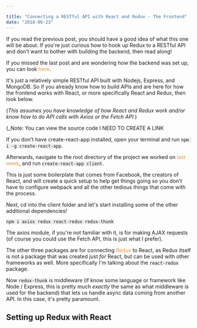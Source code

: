 ```yaml
---

title: "Connecting a RESTful API with React and Redux - The Frontend"
date: "2018-06-23"
---
```


If you read the previous post, you should have a good idea of what this one will be about. If you're just curious how to hook up Redux to a RESTful API and don't want to bother with building the backend, then read along!

<!-- end -->

If you missed the last post and are wondering how the backend was set up, you can look [here](/).

It's just a relatively simple RESTful API built with Nodejs, Express, and MongoDB. So if you already know how to build APIs and are here for how the frontend works with React, or more specifically React and Redux, then look below.

(_This assumes you have knowledge of how React and Redux work and/or know how to do API calls with Axios or the Fetch API._)

(\_Note: You can view the source code [I NEED TO CREATE A LINK]()

<style>
  a {
    color: rgb(221, 153, 63);
    text-decoration: none;
    position: relative;
  }

  a:before {
  content: "";
  position: absolute;
  width: 100%;
  height: 2px;
  bottom: 0;
  left: 0;
  background-color: rgb(221, 153,53);
  visibility: hidden;
  -webkit-transform: scaleX(0);
  transform: scaleX(0);
  -webkit-transition: all 0.3s ease-in-out 0s;
  transition: all 0.3s ease-in-out 0s;
  margin: 0 0 -2px 0;
}

a:hover:before {
  visibility: visible;
  -webkit-transform: scaleX(1);
  transform: scaleX(1);
}

h1 > a {
  background-color: transparent !important;
  transition: none !important;
}

h1 > a:before {
  background-color: transparent !important;
}

pre {
  background: #eee
}

code {
  background: #eee
}
</style>

If you don't have create-react-app installed, open your terminal and run `npm i -g create-react-app`.

Afterwards, navigate to the root directory of the project we worked on [last week](/), and run `create-react-app client`.

This is just some boilerplate that comes from Facebook, the creators of React, and will create a quick setup to help get things going so you don't have to configure webpack and all the other tedious things that come with the process.

Next, cd into the client folder and let's start installing some of the other additional dependencies!

`npm i axios redux react-redux redux-thunk`

The axios module, if you're not familiar with it, is for making AJAX requests (of course you could use the Fetch API, this is just what I prefer).

The other three packages are for connecting [Redux](/link-to-redux) to React, as Redux itself is not a package that was created just *for* React, but can be used with other frameworks as well. More specifically I'm talking about the `react-redux` package.

Now `redux-thunk` is middleware (if know some language or framework like Node / Express, this is pretty much *exactly* the same as what middleware is used for the backend) that lets us handle async data coming from another API. In this case, it's pretty paramount.

## Setting up Redux with React

